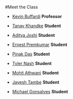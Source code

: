 #Meet the Class

* [Kevin Buffardi](kevin.md) **Professor**

* [Tanay Khandke](tanay.md) **Student**

* [Aditya Joshi](aditya.md) **Student**

* [Ernest Premkumar](ernest.md) **Student**

* [Pinak Das](Pinak.md) **Student**

* [Tyler Nash](tyler.md) **Student**

* [Mohit Athwani](mohit.md) **Student**

* [Jayesh Tambe](Jayesh.md) **Student**

* [Michael Gonsalves](michael.md) **Student**
